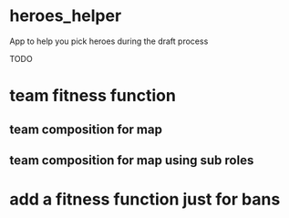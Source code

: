 # heroes_helper
App to help you pick heroes during the draft process

TODO
# team fitness function
## team composition for map
## team composition for map using sub roles
# add a fitness function just for bans
  